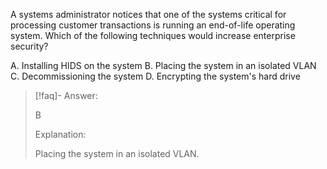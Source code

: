 
A systems administrator notices that one of the systems critical for processing customer transactions is running an end-of-life operating system. Which of the following techniques would increase enterprise security? 

A. Installing HIDS on the system 
B. Placing the system in an isolated VLAN 
C. Decommissioning the system 
D. Encrypting the system's hard drive

> [!faq]- Answer: 
> 
> B 
> 
> Explanation: 
> 
> Placing the system in an isolated VLAN.
